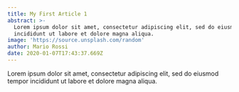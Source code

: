 ```yaml
---
title: My First Article 1
abstract: >-
  Lorem ipsum dolor sit amet, consectetur adipiscing elit, sed do eiusmod tempor
  incididunt ut labore et dolore magna aliqua.
image: 'https://source.unsplash.com/random'
author: Mario Rossi
date: 2020-01-07T17:43:37.669Z
---
```


Lorem ipsum dolor sit amet, consectetur adipiscing elit, sed do eiusmod tempor incididunt ut labore et dolore magna aliqua.
